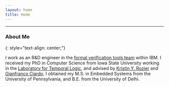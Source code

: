 ```yaml
---
layout: home
title: Home
---
```


----

### About Me

{: style="text-align: center;"} 

I work as an R&D engineer in the [formal verification tools team](https://www.research.ibm.com/haifa/projects/verification/Formal_Methods-Home/index.shtml) within IBM. I received my PhD in Computer Science from Iowa State University working in the [Laboratory for Temporal Logic](http://laboratory.temporallogic.org/), and advised by [Kristin Y. Rozier](https://www.aere.iastate.edu/kyrozier/) and [Gianfranco Ciardo](http://web.cs.iastate.edu/~ciardo/). I obtained my M.S. in Embedded Systems from the University of Pennsylvania, and B.E. from the University of Delhi.

